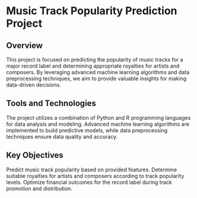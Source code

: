 # Music Track Popularity Prediction Project
## Overview
This project is focused on predicting the popularity of music tracks for a major record label and determining appropriate royalties for artists and composers. By leveraging advanced machine learning algorithms and data preprocessing techniques, we aim to provide valuable insights for making data-driven decisions.

## Tools and Technologies
The project utilizes a combination of Python and R programming languages for data analysis and modeling. Advanced machine learning algorithms are implemented to build predictive models, while data preprocessing techniques ensure data quality and accuracy.

## Key Objectives
Predict music track popularity based on provided features.
Determine suitable royalties for artists and composers according to track popularity levels.
Optimize financial outcomes for the record label during track promotion and distribution.

